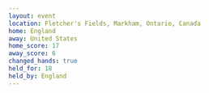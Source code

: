 ```yaml
---
layout: event
location: Fletcher's Fields, Markham, Ontario, Canada
home: England
away: United States
home_score: 17
away_score: 6
changed_hands: true
held_for: 18
held_by: England
---
```

